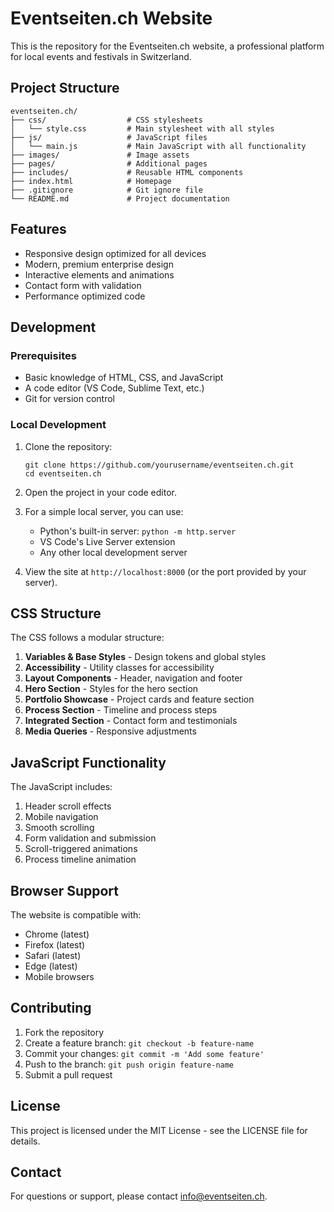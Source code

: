 # Eventseiten.ch Website

This is the repository for the Eventseiten.ch website, a professional platform for local events and festivals in Switzerland.

## Project Structure

```
eventseiten.ch/
├── css/                  # CSS stylesheets
│   └── style.css         # Main stylesheet with all styles
├── js/                   # JavaScript files
│   └── main.js           # Main JavaScript with all functionality
├── images/               # Image assets
├── pages/                # Additional pages
├── includes/             # Reusable HTML components
├── index.html            # Homepage
├── .gitignore            # Git ignore file
└── README.md             # Project documentation
```

## Features

- Responsive design optimized for all devices
- Modern, premium enterprise design
- Interactive elements and animations
- Contact form with validation
- Performance optimized code

## Development

### Prerequisites

- Basic knowledge of HTML, CSS, and JavaScript
- A code editor (VS Code, Sublime Text, etc.)
- Git for version control

### Local Development

1. Clone the repository:
   ```
   git clone https://github.com/yourusername/eventseiten.ch.git
   cd eventseiten.ch
   ```

2. Open the project in your code editor.

3. For a simple local server, you can use:
   - Python's built-in server: `python -m http.server`
   - VS Code's Live Server extension
   - Any other local development server

4. View the site at `http://localhost:8000` (or the port provided by your server).

## CSS Structure

The CSS follows a modular structure:

1. **Variables & Base Styles** - Design tokens and global styles
2. **Accessibility** - Utility classes for accessibility
3. **Layout Components** - Header, navigation and footer
4. **Hero Section** - Styles for the hero section
5. **Portfolio Showcase** - Project cards and feature section
6. **Process Section** - Timeline and process steps
7. **Integrated Section** - Contact form and testimonials
8. **Media Queries** - Responsive adjustments

## JavaScript Functionality

The JavaScript includes:

1. Header scroll effects
2. Mobile navigation
3. Smooth scrolling
4. Form validation and submission
5. Scroll-triggered animations
6. Process timeline animation

## Browser Support

The website is compatible with:
- Chrome (latest)
- Firefox (latest)
- Safari (latest)
- Edge (latest)
- Mobile browsers

## Contributing

1. Fork the repository
2. Create a feature branch: `git checkout -b feature-name`
3. Commit your changes: `git commit -m 'Add some feature'`
4. Push to the branch: `git push origin feature-name`
5. Submit a pull request

## License

This project is licensed under the MIT License - see the LICENSE file for details.

## Contact

For questions or support, please contact [info@eventseiten.ch](mailto:info@eventseiten.ch). 